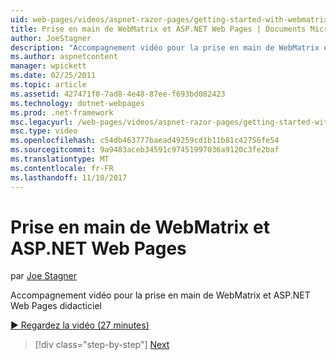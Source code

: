 ```yaml
---
uid: web-pages/videos/aspnet-razor-pages/getting-started-with-webmatrix-and-aspnet-web-pages
title: Prise en main de WebMatrix et ASP.NET Web Pages | Documents Microsoft
author: JoeStagner
description: "Accompagnement vidéo pour la prise en main de WebMatrix et ASP.NET Web Pages didacticiel"
ms.author: aspnetcontent
manager: wpickett
ms.date: 02/25/2011
ms.topic: article
ms.assetid: 427471f0-7ad8-4e48-87ee-f693bd082423
ms.technology: dotnet-webpages
ms.prod: .net-framework
msc.legacyurl: /web-pages/videos/aspnet-razor-pages/getting-started-with-webmatrix-and-aspnet-web-pages
msc.type: video
ms.openlocfilehash: c54db463777baead49259cd1b11b81c42756fe54
ms.sourcegitcommit: 9a9483aceb34591c97451997036a9120c3fe2baf
ms.translationtype: MT
ms.contentlocale: fr-FR
ms.lasthandoff: 11/10/2017
---
```

<a name="getting-started-with-webmatrix-and-aspnet-web-pages"></a>Prise en main de WebMatrix et ASP.NET Web Pages
====================
par [Joe Stagner](https://github.com/JoeStagner)

Accompagnement vidéo pour la prise en main de WebMatrix et ASP.NET Web Pages didacticiel

[&#9654; Regardez la vidéo (27 minutes)](https://channel9.msdn.com/Blogs/ASP-NET-Site-Videos/getting-started-with-webmatrix-and-aspnet-web-pages)

>[!div class="step-by-step"]
[Next](introduction-to-aspnet-web-programming-using-the-razor-syntax.md)
